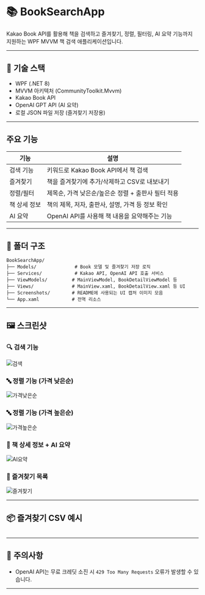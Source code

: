 # 📚 BookSearchApp

Kakao Book API를 활용해 책을 검색하고 즐겨찾기, 정렬, 필터링, AI 요약 기능까지 지원하는 WPF MVVM 책 검색 애플리케이션입니다.

---

## 🔧 기술 스택

* WPF (.NET 8)
* MVVM 아키텍처 (CommunityToolkit.Mvvm)
* Kakao Book API
* OpenAI GPT API (AI 요약)
* 로컬 JSON 파일 저장 (즐겨찾기 저장용)
  
---

##  주요 기능

| 기능         | 설명                                                   |
| ---------- | ---------------------------------------------------- |
|  검색 기능   | 키워드로 Kakao Book API에서 책 검색                           |
|  즐겨찾기    | 책을 즐겨찾기에 추가/삭제하고 CSV로 내보내기                           |
|  정렬/필터   | 제목순, 가격 낮은순/높은순 정렬 + 출판사 필터 적용                       |
|  책 상세 정보 | 책의 제목, 저자, 출판사, 설명, 가격 등 정보 확인                       |
|  AI 요약   | OpenAI API를 사용해 책 내용을 요약해주는 기능 |

---

## 📁 폴더 구조

```
BookSearchApp/
├── Models/              # Book 모델 및 즐겨찾기 저장 로직
├── Services/            # Kakao API, OpenAI API 호출 서비스
├── ViewModels/         # MainViewModel, BookDetailViewModel 등
├── Views/              # MainView.xaml, BookDetailView.xaml 등 UI
├── Screenshots/        # README에 사용되는 UI 캡처 이미지 모음
└── App.xaml            # 전역 리소스
```

---

## 🖼️ 스크린샷

### 🔍 검색 기능

![검색](Screenshots/검색.png)

### 🔤 정렬 기능 (가격 낮은순)

![가격낮은순](Screenshots/가격낮은순정렬.png)

### 🔤 정렬 기능 (가격 높은순)

![가격높은순](Screenshots/가격높은순정렬.png)

### 📄 책 상세 정보 + AI 요약

![AI요약](Screenshots/Ai요약.png)

### 🌟 즐겨찾기 목록

![즐겨찾기](Screenshots/즐겨찾기.png)

---

## 📦 즐겨찾기 CSV 예시

```
```

---

## 🚧 주의사항

* OpenAI API는 무료 크레딧 소진 시 `429 Too Many Requests` 오류가 발생할 수 있습니다.

---


